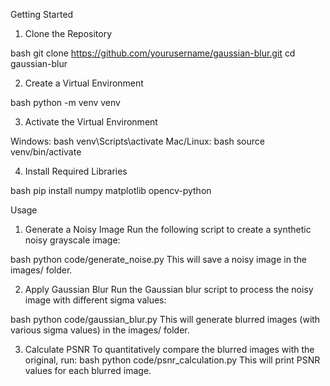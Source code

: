 Getting Started
1. Clone the Repository
   
bash
git clone https://github.com/yourusername/gaussian-blur.git
cd gaussian-blur

2. Create a Virtual Environment

bash
python -m venv venv

3. Activate the Virtual Environment

Windows:
bash
venv\Scripts\activate
Mac/Linux:
bash
source venv/bin/activate

4. Install Required Libraries

bash
pip install numpy matplotlib opencv-python


Usage
1. Generate a Noisy Image
Run the following script to create a synthetic noisy grayscale image:

bash
python code/generate_noise.py
This will save a noisy image in the images/ folder.

2. Apply Gaussian Blur
Run the Gaussian blur script to process the noisy image with different sigma values:

bash
python code/gaussian_blur.py
This will generate blurred images (with various sigma values) in the images/ folder.

3. Calculate PSNR
To quantitatively compare the blurred images with the original, run:
bash
python code/psnr_calculation.py
This will print PSNR values for each blurred image.
